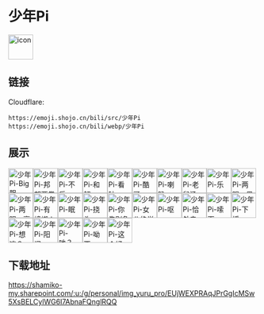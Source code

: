 # 少年Pi
<img src="https://emoji.shojo.cn/bili/src/少年Pi/icon.png" width="50" height="50" alt="icon">

## 链接
Cloudflare:
```
https://emoji.shojo.cn/bili/src/少年Pi
https://emoji.shojo.cn/bili/webp/少年Pi
```
## 展示
<img src="https://emoji.shojo.cn/bili/src/少年Pi/少年Pi-Big胆.png" width="50" height="50" alt="少年Pi-Big胆"><img src="https://emoji.shojo.cn/bili/src/少年Pi/少年Pi-邦邦两拳.png" width="50" height="50" alt="少年Pi-邦邦两拳"><img src="https://emoji.shojo.cn/bili/src/少年Pi/少年Pi-不乐.png" width="50" height="50" alt="少年Pi-不乐"><img src="https://emoji.shojo.cn/bili/src/少年Pi/少年Pi-和解.png" width="50" height="50" alt="少年Pi-和解"><img src="https://emoji.shojo.cn/bili/src/少年Pi/少年Pi-看破.png" width="50" height="50" alt="少年Pi-看破"><img src="https://emoji.shojo.cn/bili/src/少年Pi/少年Pi-酷哥.png" width="50" height="50" alt="少年Pi-酷哥"><img src="https://emoji.shojo.cn/bili/src/少年Pi/少年Pi-喇叭.png" width="50" height="50" alt="少年Pi-喇叭"><img src="https://emoji.shojo.cn/bili/src/少年Pi/少年Pi-老鼠汤.png" width="50" height="50" alt="少年Pi-老鼠汤"><img src="https://emoji.shojo.cn/bili/src/少年Pi/少年Pi-乐.png" width="50" height="50" alt="少年Pi-乐"><img src="https://emoji.shojo.cn/bili/src/少年Pi/少年Pi-两眼一黑.png" width="50" height="50" alt="少年Pi-两眼一黑"><img src="https://emoji.shojo.cn/bili/src/少年Pi/少年Pi-两眼一亮.png" width="50" height="50" alt="少年Pi-两眼一亮"><img src="https://emoji.shojo.cn/bili/src/少年Pi/少年Pi-有蟑螂！.png" width="50" height="50" alt="少年Pi-有蟑螂！"><img src="https://emoji.shojo.cn/bili/src/少年Pi/少年Pi-眠.png" width="50" height="50" alt="少年Pi-眠"><img src="https://emoji.shojo.cn/bili/src/少年Pi/少年Pi-挠头.png" width="50" height="50" alt="少年Pi-挠头"><img src="https://emoji.shojo.cn/bili/src/少年Pi/少年Pi-你先别急.png" width="50" height="50" alt="少年Pi-你先别急"><img src="https://emoji.shojo.cn/bili/src/少年Pi/少年Pi-女仆绝学.png" width="50" height="50" alt="少年Pi-女仆绝学"><img src="https://emoji.shojo.cn/bili/src/少年Pi/少年Pi-呕.png" width="50" height="50" alt="少年Pi-呕"><img src="https://emoji.shojo.cn/bili/src/少年Pi/少年Pi-恰外卖.png" width="50" height="50" alt="少年Pi-恰外卖"><img src="https://emoji.shojo.cn/bili/src/少年Pi/少年Pi-嗦面.png" width="50" height="50" alt="少年Pi-嗦面"><img src="https://emoji.shojo.cn/bili/src/少年Pi/少年Pi-下播.png" width="50" height="50" alt="少年Pi-下播"><img src="https://emoji.shojo.cn/bili/src/少年Pi/少年Pi-想逃？.png" width="50" height="50" alt="少年Pi-想逃？"><img src="https://emoji.shojo.cn/bili/src/少年Pi/少年Pi-阳间.png" width="50" height="50" alt="少年Pi-阳间"><img src="https://emoji.shojo.cn/bili/src/少年Pi/少年Pi-吔？.png" width="50" height="50" alt="少年Pi-吔？"><img src="https://emoji.shojo.cn/bili/src/少年Pi/少年Pi-呦西.png" width="50" height="50" alt="少年Pi-呦西"><img src="https://emoji.shojo.cn/bili/src/少年Pi/少年Pi-这个好.png" width="50" height="50" alt="少年Pi-这个好">

## 下载地址

https://shamiko-my.sharepoint.com/:u:/g/personal/img_yuru_pro/EUjWEXPRAqJPrGgIcMSw5XsBELCylWG6I7AbnaFQnglRQQ